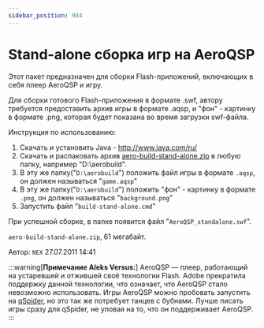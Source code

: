 ```yaml
---
sidebar_position: 984
---
```


# Stand-alone сборка игр на AeroQSP
<!-- [:informarch_standalone_aeroqsp] -->

Этот пакет предназначен для сборки Flash-приложений, включающих в себя плеер AeroQSP и игру.

Для сборки готового Flash-приложения в формате .swf, автору требуется предоставить архив игры в формате .aqsp, и "фон" - картинку в формате .png, которая будет показана во время загрузки swf-файла.

Инструкция по использованию:

1. Скачать и установить Java - http://www.java.com/ru/
2. Скачать и распаковать архив [aero-build-stand-alone.zip](https://qsp.org/tools/upload/aero-build-stand-alone.zip) в любую папку, например "D:\aerobuild".
3. В эту же папку("`D:\aerobuild`") положить файл игры в формате `.aqsp`, он должен называться "`game.aqsp`"
4. В эту же папку("`D:\aerobuild`") положить "фон" - картинку в формате `.png`, он должен называться "`background.png`"
5. Запустить файл "`build-stand-alone.cmd`"

При успешной сборке, в папке появится файл "`AeroQSP_standalone.swf`".

`aero-build-stand-alone.zip`, 61 мегабайт.

Автор: `NEX`
27.07.2011 14:41

:::warning[**Примечание Aleks Versus:**]
AeroQSP — плеер, работающий на устаревшей и отжившей своё технологии Flash. Adobe прекратила поддержку данной технологии, что означает, что AeroQSP стало невозможно использовать. Игры AeroQSP можно пробовать запустить на [qSpider](../../articles/qspider_0120.md), но это так же потребует танцев с бубнами. Лучше писать игры сразу для qSpider, не уповая на то, что он поддерживает AeroQSP.
:::
